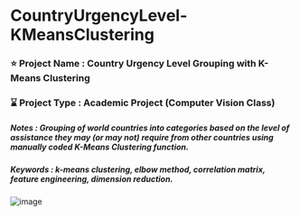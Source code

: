 # CountryUrgencyLevel-KMeansClustering

### ⭐ Project Name : Country Urgency Level Grouping with K-Means Clustering
### ⌛ Project Type : Academic Project (Computer Vision Class)
##### Notes : Grouping of world countries into categories based on the level of assistance they may (or may not) require from other countries using manually coded K-Means Clustering function.
##### Keywords : k-means clustering, elbow method, correlation matrix, feature engineering, dimension reduction.


![image](https://github.com/fatdumplingg/CountryUrgencyLevel-KMeansClustering/assets/115481549/415a5646-3b60-4811-ae48-6c948599946c)

